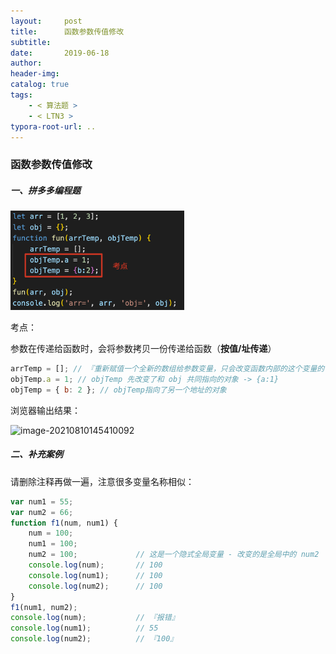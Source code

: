 ```yaml
---
layout:     post
title:      函数参数传值修改
subtitle:  
date:       2019-06-18
author:     
header-img: 
catalog: true
tags:
    - < 算法题 >
    - < LTN3 >
typora-root-url: ..
---
```


###  函数参数传值修改

##### 一、拼多多编程题

<img src="/../img/assets_2019/image-20210810143107273.png" alt="image-20210810143107273" style="zoom:30%;" />

考点：

参数在传递给函数时，会将参数拷贝一份传递给函数（**按值/址传递**）

```js
arrTemp = []; // 『重新赋值一个全新的数组给参数变量，只会改变函数内部的这个变量的引用，而不会影响到外部的原始数组』
objTemp.a = 1; // objTemp 先改变了和 obj 共同指向的对象 -> {a:1}
objTemp = { b: 2 }; // objTemp指向了另一个地址的对象
```

浏览器输出结果：

![image-20210810145410092](../img/assets_2019/image-20210810145410092.png)



##### 二、补充案例

请删除注释再做一遍，注意很多变量名称相似：

```js
var num1 = 55;
var num2 = 66;
function f1(num, num1) {
    num = 100;
    num1 = 100;
    num2 = 100; 			// 这是一个隐式全局变量 - 改变的是全局中的 num2
    console.log(num); 		// 100
    console.log(num1); 		// 100
    console.log(num2); 		// 100
}
f1(num1, num2);
console.log(num); 			// 『报错』
console.log(num1); 			// 55
console.log(num2); 			// 『100』
```
